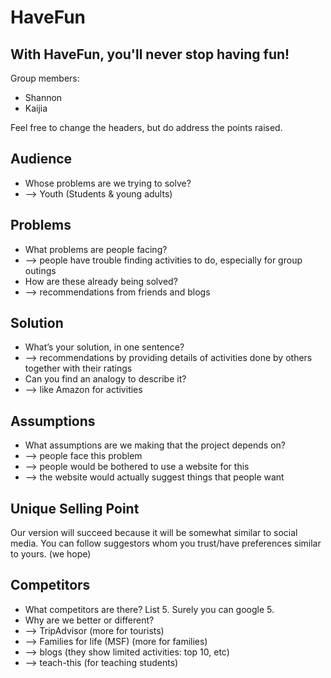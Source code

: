 # HaveFun
## With HaveFun, you'll never stop having fun!

Group members: 
* Shannon
* Kaijia

Feel free to change the headers, but do address the points raised. 

## Audience
* Whose problems are we trying to solve?
* --> Youth (Students & young adults)

## Problems
* What problems are people facing? 
* --> people have trouble finding activities to do, especially for group outings 
* How are these already being solved? 
* --> recommendations from friends and blogs

## Solution
* What’s your solution, in one sentence?  
* --> recommendations by providing details of activities done by others together with their ratings
* Can you find an analogy to describe it?  
* --> like Amazon for activities

## Assumptions
* What assumptions are we making that the project depends on?
* --> people face this problem
* --> people would be bothered to use a website for this
* --> the website would actually suggest things that people want

## Unique Selling Point
Our version will succeed because it will be somewhat similar to social media. You can follow suggestors whom you trust/have preferences similar to yours. (we hope)

## Competitors
* What competitors are there? List 5. Surely you can google 5.
* Why are we better or different?
* --> TripAdvisor (more for tourists)
* --> Families for life (MSF) (more for families)
* --> blogs (they show limited activities: top 10, etc)
* --> teach-this (for teaching students)
